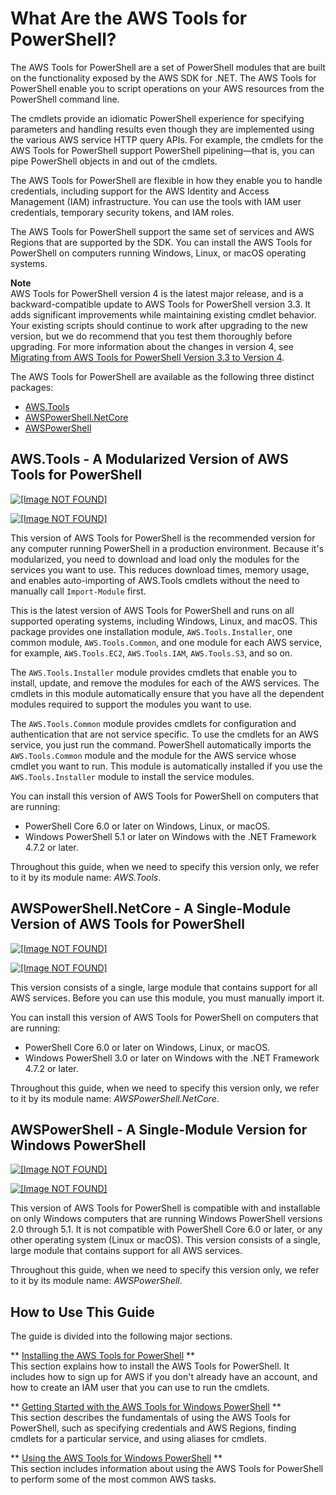 # What Are the AWS Tools for PowerShell?<a name="pstools-welcome"></a>

The AWS Tools for PowerShell are a set of PowerShell modules that are built on the functionality exposed by the AWS SDK for \.NET\. The AWS Tools for PowerShell enable you to script operations on your AWS resources from the PowerShell command line\. 

The cmdlets provide an idiomatic PowerShell experience for specifying parameters and handling results even though they are implemented using the various AWS service HTTP query APIs\. For example, the cmdlets for the AWS Tools for PowerShell support PowerShell pipelining—that is, you can pipe PowerShell objects in and out of the cmdlets\.

The AWS Tools for PowerShell are flexible in how they enable you to handle credentials, including support for the AWS Identity and Access Management \(IAM\) infrastructure\. You can use the tools with IAM user credentials, temporary security tokens, and IAM roles\.

The AWS Tools for PowerShell support the same set of services and AWS Regions that are supported by the SDK\. You can install the AWS Tools for PowerShell on computers running Windows, Linux, or macOS operating systems\.

**Note**  
AWS Tools for PowerShell version 4 is the latest major release, and is a backward\-compatible update to AWS Tools for PowerShell version 3\.3\. It adds significant improvements while maintaining existing cmdlet behavior\. Your existing scripts should continue to work after upgrading to the new version, but we do recommend that you test them thoroughly before upgrading\. For more information about the changes in version 4, see [Migrating from AWS Tools for PowerShell Version 3\.3 to Version 4](v4migration.md)\.

The AWS Tools for PowerShell are available as the following three distinct packages:
+ [AWS\.Tools](#pwsh_structure_pstools)
+ [AWSPowerShell\.NetCore](#pwsh_structure_pscore)
+ [AWSPowerShell](#pwsh_structure_psoldwin)

## AWS\.Tools \- A Modularized Version of AWS Tools for PowerShell<a name="pwsh_structure_pstools"></a>

[ ![\[Image NOT FOUND\]](http://docs.aws.amazon.com/powershell/latest/userguide/images/PowerShell%20Gallery-AWS.Tools-blue.png) ](https://www.powershellgallery.com/packages/AWS.Tools.Common)

[ ![\[Image NOT FOUND\]](http://docs.aws.amazon.com/powershell/latest/userguide/images/ZIP%20Archive-AWS.Tools-yellow.png) ](https://sdk-for-net.amazonwebservices.com/ps/v4/latest/AWS.Tools.zip)

This version of AWS Tools for PowerShell is the recommended version for any computer running PowerShell in a production environment\. Because it's modularized, you need to download and load only the modules for the services you want to use\. This reduces download times, memory usage, and enables auto\-importing of AWS\.Tools cmdlets without the need to manually call `Import-Module` first\.

This is the latest version of AWS Tools for PowerShell and runs on all supported operating systems, including Windows, Linux, and macOS\. This package provides one installation module, `AWS.Tools.Installer`, one common module, `AWS.Tools.Common`, and one module for each AWS service, for example, `AWS.Tools.EC2`, `AWS.Tools.IAM`, `AWS.Tools.S3`, and so on\.

The `AWS.Tools.Installer` module provides cmdlets that enable you to install, update, and remove the modules for each of the AWS services\. The cmdlets in this module automatically ensure that you have all the dependent modules required to support the modules you want to use\.

The `AWS.Tools.Common` module provides cmdlets for configuration and authentication that are not service specific\. To use the cmdlets for an AWS service, you just run the command\. PowerShell automatically imports the `AWS.Tools.Common` module and the module for the AWS service whose cmdlet you want to run\. This module is automatically installed if you use the `AWS.Tools.Installer` module to install the service modules\.

You can install this version of AWS Tools for PowerShell on computers that are running:
+ PowerShell Core 6\.0 or later on Windows, Linux, or macOS\.
+ Windows PowerShell 5\.1 or later on Windows with the \.NET Framework 4\.7\.2 or later\.

Throughout this guide, when we need to specify this version only, we refer to it by its module name: *AWS\.Tools*\.

## AWSPowerShell\.NetCore \- A Single\-Module Version of AWS Tools for PowerShell<a name="pwsh_structure_pscore"></a>

[ ![\[Image NOT FOUND\]](http://docs.aws.amazon.com/powershell/latest/userguide/images/PowerShell-Gallery-AWSPowerShell.NetCore-blue.png) ](https://www.powershellgallery.com/packages/AWSPowerShell.NetCore/)

[ ![\[Image NOT FOUND\]](http://docs.aws.amazon.com/powershell/latest/userguide/images/ZIP%20Archive-AWSPowerShell.NetCore-yellow.png) ](https://sdk-for-net.amazonwebservices.com/ps/v4/latest/AWSPowerShell.NetCore.zip)

This version consists of a single, large module that contains support for all AWS services\. Before you can use this module, you must manually import it\.

You can install this version of AWS Tools for PowerShell on computers that are running:
+ PowerShell Core 6\.0 or later on Windows, Linux, or macOS\.
+ Windows PowerShell 3\.0 or later on Windows with the \.NET Framework 4\.7\.2 or later\.

Throughout this guide, when we need to specify this version only, we refer to it by its module name: *AWSPowerShell\.NetCore*\.

## AWSPowerShell \- A Single\-Module Version for Windows PowerShell<a name="pwsh_structure_psoldwin"></a>

[ ![\[Image NOT FOUND\]](http://docs.aws.amazon.com/powershell/latest/userguide/images/PowerShell-Gallery-AWSPowerShell-blue.png) ](https://www.powershellgallery.com/packages/AWSPowerShell/)

[ ![\[Image NOT FOUND\]](http://docs.aws.amazon.com/powershell/latest/userguide/images/ZIP%20Archive-AWSPowerShell-yellow.png) ](https://sdk-for-net.amazonwebservices.com/ps/v4/latest/AWSPowerShell.zip)

This version of AWS Tools for PowerShell is compatible with and installable on only Windows computers that are running Windows PowerShell versions 2\.0 through 5\.1\. It is not compatible with PowerShell Core 6\.0 or later, or any other operating system \(Linux or macOS\)\. This version consists of a single, large module that contains support for all AWS services\.

Throughout this guide, when we need to specify this version only, we refer to it by its module name: *AWSPowerShell*\.

## How to Use This Guide<a name="how-to-use-this-guide"></a>

The guide is divided into the following major sections\.

** [Installing the AWS Tools for PowerShell](pstools-getting-set-up.md) **  
This section explains how to install the AWS Tools for PowerShell\. It includes how to sign up for AWS if you don't already have an account, and how to create an IAM user that you can use to run the cmdlets\.

** [Getting Started with the AWS Tools for Windows PowerShell](pstools-getting-started.md) **  
This section describes the fundamentals of using the AWS Tools for PowerShell, such as specifying credentials and AWS Regions, finding cmdlets for a particular service, and using aliases for cmdlets\.

** [Using the AWS Tools for Windows PowerShell](pstools-using.md) **  
This section includes information about using the AWS Tools for PowerShell to perform some of the most common AWS tasks\.
